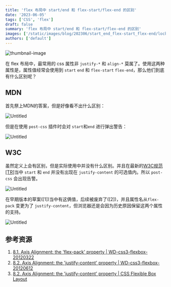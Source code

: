 ```yaml
---
title: 'flex 布局中 start/end 和 flex-start/flex-end 的区别'
date: '2023-06-05'
tags: ['CSS', 'flex']
draft: false
summary: 'flex 布局中 start/end 和 flex-start/flex-end 的区别'
images: ['/static/images/blog/202306/start_end_flex-start_flex-end/lock.jpg']
authors: ['default']
---
```


![thumbnail-image](/static/images/blog/202306/start_end_flex-start_flex-end/lock.jpg)


在 flex 布局中，最常用的 css 属性非 `justify-*` 和 `align-*` 莫属了。使用这两种属性是，属性值经常会使用到 `start` `end` 和 `flex-start` `flex-end`，那么他们到底有什么区别呢？

## MDN

首先祭上MDN的答案，但是好像看不出什么区别：

![Untitled](/static/images/blog/202306/start_end_flex-start_flex-end/Untitled.png)

但是在使用 `post-css` 插件时会对 `start`和`end` 进行弹出警告：

![Untitled](/static/images/blog/202306/start_end_flex-start_flex-end/Untitled%201.png)

## W3C

虽然定义上会有区别，但是实际使用中并没有什么区别。并且在最新的[W3C规范[TR]](https://link.segmentfault.com/?enc=PgXJu949Pr71%2FPeaI7T0yw%3D%3D.wMYAD1Jm3Nbjf18Ihn4i4%2FRnWrjGBujjMNGaiuODA%2BJLzckoIq5NEF5eMEhDtWA4g%2BTpzf6%2B1sN72Sxei4xXkg%3D%3D)当中 `start` 和 `end` 并没有出现在 `justify-content` 的可选值内。所以 `post-css` 会出现告警。

![Untitled](/static/images/blog/202306/start_end_flex-start_flex-end/Untitled%202.png)

在早期版本的草案([1])当中有这俩值，后续被废弃了([2])，并且属性名从`flex-pack` 变更为了 `justify-content`，但浏览器还是会因为历史原因保留这两个属性的支持。

![Untitled](/static/images/blog/202306/start_end_flex-start_flex-end/Untitled%203.png)

## 参考资源

1. [8.1. Axis Alignment: the 'flex-pack' property | WD-css3-flexbox-20120322](https://link.segmentfault.com/?enc=vZPR6ol%2FGLG6dGqNK5JEAA%3D%3D.bvyAdt6uK2e4dPUXLDQsUC8VDPponyWubFtOR4aFG1eXv%2Fyefy5NbwXhfa1wV%2BoI1uwkzmuBRHIOo1KIUAgdZg%3D%3D)
2. [8.2. Axis Alignment: the 'justify-content' property | WD-css3-flexbox-20120612](https://link.segmentfault.com/?enc=mj5YjmVSq7qHMOVoZ4VcaQ%3D%3D.hzw4ziuXE0fL7xrd0hFLtpvI3ofE5NPupBc%2BeN7K7MXygklIAcDPCDuhFGUN1H7JrbiegwNsCiWECeoAIadmjOFiCHKklUftiSql7Dgjl%2BI%3D)
3. [8.2. Axis Alignment: the 'justify-content' property | CSS Flexible Box Layout](https://link.segmentfault.com/?enc=l3EX3KBMZ4nLZqYB3AhPfw%3D%3D.hEo7oPNa6rtnThuai0bR27zIYrEzXssy%2FLllD%2FJxrYme%2Ba3QjQRM6kfpGyyR54OnYtWivHp0HJJX4TZv1LRJ%2FQ%3D%3D)